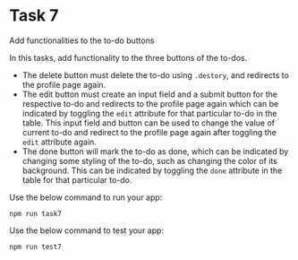 # Task 7

Add functionalities to the to-do buttons

In this tasks, add functionality to the three buttons of the to-dos.

- The delete button must delete the to-do using `.destory`, and redirects to the profile page again.
- The edit button must create an input field and a submit button for the respective to-do and redirects to the profile page again which can be indicated by toggling the `edit` attribute for that particular to-do in the table. This input field and button can be used to change the value of current to-do and redirect to the profile page again after toggling the `edit` attribute again.
- The done button will mark the to-do as done, which can be indicated by changing some styling of the to-do, such as changing the color of its background. This can be indicated by toggling the `done` attribute in the table for that particular to-do.

Use the below command to run your app:

```
npm run task7
```

Use the below command to test your app:

```
npm run test7
```
